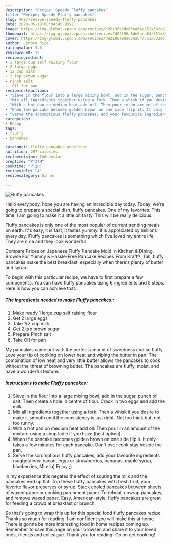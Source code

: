 ```yaml
---
description: "Recipe: Speedy Fluffy pancakes"
title: "Recipe: Speedy Fluffy pancakes"
slug: 4697-recipe-speedy-fluffy-pancakes
date: 2020-05-18T08:04:45.959Z
image: https://img-global.cpcdn.com/recipes/d92196a8de6cea64/751x532cq70/fluffy-pancakes-recipe-main-photo.jpg
thumbnail: https://img-global.cpcdn.com/recipes/d92196a8de6cea64/751x532cq70/fluffy-pancakes-recipe-main-photo.jpg
cover: https://img-global.cpcdn.com/recipes/d92196a8de6cea64/751x532cq70/fluffy-pancakes-recipe-main-photo.jpg
author: Lenora Rice
ratingvalue: 3.6
reviewcount: 15
recipeingredient:
- 1 large cup self raising flour
- 2 large eggs
- 12 cup milk
- 2 tsp brown sugar
- Pinch salt
-  Oil for pan
recipeinstructions:
- "Sieve in the flour into a large mixing bowl, add in the sugar, punch of salt. Then create a hole in centre of flour. Crack in two eggs and add the milk."
- "Mix all ingredients together using a fork. Then a whisk if you desire to make it smooth until the consistency is just right. Not too thick but, not too runny."
- "With a hot pan on medium heat add oil. Then pour in an amount of the mixture using a soup ladle if you have (best option)."
- "When the pancake becomes golden brown on one side flip it. It only takes a few minutes for each pancake. Don&#39;t over cook stay beside the pan."
- "Serve the scrumptious fluffy pancakes, add your favourite ingredients (suggestions: bacon, eggs or strawberries, bananas, maple syrup, blueberries, Mirella) Enjoy ;)"
categories:
- Resep
tags:
- fluffy
- pancakes

katakunci: fluffy pancakes undefined
nutrition: 297 calories
recipecuisine: Indonesian
preptime: "PT34M"
cooktime: "PT2H"
recipeyield: "4"
recipecategory: Dinner

---
```



![Fluffy pancakes](https://img-global.cpcdn.com/recipes/d92196a8de6cea64/751x532cq70/fluffy-pancakes-recipe-main-photo.jpg)

Hello everybody, hope you are having an incredible day today. Today, we're going to prepare a special dish, fluffy pancakes. One of my favorites. This time, I am going to make it a little bit tasty. This will be really delicious.

Fluffy pancakes is only one of the most popular of current trending meals on earth. It's easy, it is fast, it tastes yummy. It is appreciated by millions every day. Fluffy pancakes is something which I've loved my entire life. They are nice and they look wonderful.

Compare Prices on Japanese Fluffy Pancake Mold in Kitchen &amp; Dining. Browse For Yummy &amp; Hassle-Free Pancake Recipes From Kraft®. Tall, fluffy pancakes make the best breakfast, especially when there&#39;s plenty of butter and syrup.


To begin with this particular recipe, we have to first prepare a few components. You can have fluffy pancakes using 6 ingredients and 5 steps. Here is how you can achieve that.

##### The ingredients needed to make Fluffy pancakes::

1. Make ready 1 large cup self raising flour
1. Get 2 large eggs
1. Take 1/2 cup milk
1. Get 2 tsp brown sugar
1. Prepare Pinch salt
1. Take  Oil for pan


My pancakes came out with the perfect amount of sweetness and so fluffy. Love your tip of cooking on lower heat and wiping the butter in pan. The combination of low heat and very little butter allows the pancakes to cook without the threat of browning butter. The pancakes are fluffy, moist, and have a wonderful texture. 

##### Instructions to make Fluffy pancakes:

1. Sieve in the flour into a large mixing bowl, add in the sugar, punch of salt. Then create a hole in centre of flour. Crack in two eggs and add the milk.
1. Mix all ingredients together using a fork. Then a whisk if you desire to make it smooth until the consistency is just right. Not too thick but, not too runny.
1. With a hot pan on medium heat add oil. Then pour in an amount of the mixture using a soup ladle if you have (best option).
1. When the pancake becomes golden brown on one side flip it. It only takes a few minutes for each pancake. Don&#39;t over cook stay beside the pan.
1. Serve the scrumptious fluffy pancakes, add your favourite ingredients (suggestions: bacon, eggs or strawberries, bananas, maple syrup, blueberries, Mirella) Enjoy ;)


In my experience this negates the effect of souring the milk and the pancakes end up flat. Top these fluffy pancakes with fresh fruit, your favorite flavor preserves or syrup. Stack cooled pancakes between sheets of waxed paper or cooking parchment paper. To reheat, unwrap pancakes, and remove waxed paper. Easy, American-style, fluffy pancakes are great for feeding a crowd at breakfast or brunch. 

So that's going to wrap this up for this special food fluffy pancakes recipe. Thanks so much for reading. I am confident you will make this at home. There is gonna be more interesting food in home recipes coming up. Remember to save this page on your browser, and share it to your loved ones, friends and colleague. Thank you for reading. Go on get cooking!
